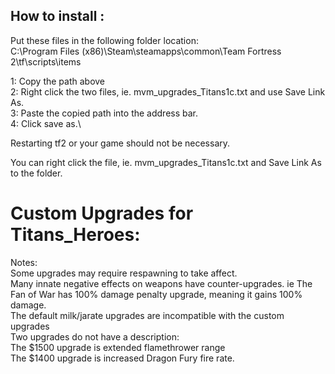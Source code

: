 ## How to install :
Put these files in the following folder location:\
C:\Program Files (x86)\Steam\steamapps\common\Team Fortress 2\tf\scripts\items

1: Copy the path above\
2: Right click the two files, ie. mvm_upgrades_Titans1c.txt and use Save Link As.\
3: Paste the copied path into the address bar.\
4: Click save as.\

Restarting tf2 or your game should not be necessary.

You can right click the file, ie. mvm_upgrades_Titans1c.txt and Save Link As to the folder.

# Custom Upgrades for Titans_Heroes:
Notes:\
Some upgrades may require respawning to take affect.\
Many innate negative effects on weapons have counter-upgrades. ie The Fan of War has 100% damage penalty upgrade, meaning it gains 100% damage.\
The default milk/jarate upgrades are incompatible with the custom upgrades\
Two upgrades do not have a description:\
The $1500 upgrade is extended flamethrower range\
The $1400 upgrade is increased Dragon Fury fire rate.

